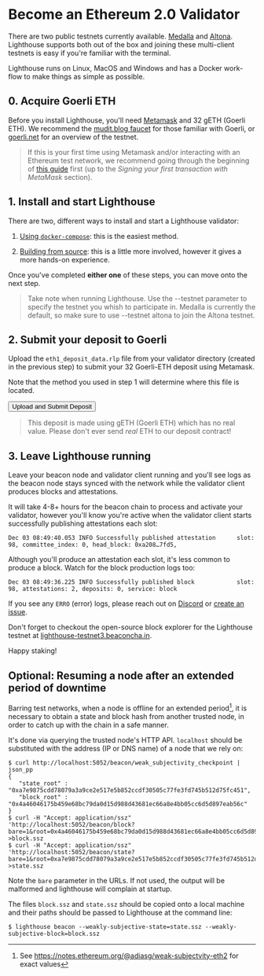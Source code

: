 # Become an Ethereum 2.0 Validator

There are two public testnets currently available. [Medalla](https://github.com/goerli/medalla/tree/master/medalla) and [Altona](https://github.com/goerli/medalla/tree/master/altona). Lighthouse supports both out of the box and joining these multi-client testnets is easy if you're familiar with the terminal.

Lighthouse runs on Linux, MacOS and Windows and has a Docker work-flow to make
things as simple as possible.

## 0. Acquire Goerli ETH
Before you install Lighthouse, you'll need [Metamask](https://metamask.io/) and 32 gETH
(Goerli ETH). We recommend the [mudit.blog
faucet](https://faucet.goerli.mudit.blog/) for those familiar with Goerli, or
[goerli.net](https://goerli.net/) for an overview of the testnet.

> If this is your first time using Metamask and/or interacting with an Ethereum test network, we recommend going through the beginning of [this guide](https://hack.aragon.org/docs/guides-use-metamask) first (up to the *Signing your first transaction with MetaMask* section).

## 1. Install and start Lighthouse

There are two, different ways to install and start a Lighthouse validator:

1. [Using `docker-compose`](./become-a-validator-docker.md): this is the easiest method.

2. [Building from source](./become-a-validator-source.md): this is a little more involved, however it
   gives a more hands-on experience.

Once you've completed **either one** of these steps, you can move onto the next step.

> Take note when running Lighthouse. Use the --testnet parameter to specify the testnet you whish to participate in. Medalla is currently the default, so make sure to use --testnet altona to join the Altona testnet.


## 2. Submit your deposit to Goerli

<div class="form-signin" id="uploadDiv">
	<p>Upload the <code>eth1_deposit_data.rlp</code> file from your validator
	directory (created in the previous step) to submit your 32 Goerli-ETH
	deposit using Metamask.</p>
	<p>Note that the method you used in step 1 will determine where this file is
	located.</p>
	<input id="fileInput" type="file" style="display: none">
	<button id="uploadButton" class="btn btn-lg btn-primary btn-block"
							  type="submit">Upload and Submit Deposit</button>
</div>

<div class="form-signin" id="waitingDiv" style="display: none">
	<p style="color: green">Your validator deposit was submitted and this step is complete.</p>
	<p>See the transaction on <a id="txLink" target="_blank"
											 href="https://etherscan.io">Etherscan</a>
	or <a href="">reload</a> to perform another deposit.</p>
</div>

<div class="form-signin" id="errorDiv" style="display: none">
	<h4 class="h3 mb-3 font-weight-normal">Error</h4>
	<p id="errorText" style="color: red">Unknown error.</p>
	<p style="color: red">Please refresh to reupload.</p>
</div>

> This deposit is made using gETH (Goerli ETH) which has no real value. Please don't ever
> send _real_ ETH to our deposit contract!

## 3. Leave Lighthouse running

Leave your beacon node and validator client running and you'll see logs as the
beacon node stays synced with the network while the validator client produces
blocks and attestations.

It will take 4-8+ hours for the beacon chain to process and activate your
validator, however you'll know you're active when the validator client starts
successfully publishing attestations each slot:

```
Dec 03 08:49:40.053 INFO Successfully published attestation      slot: 98, committee_index: 0, head_block: 0xa208…7fd5,
```

Although you'll produce an attestation each slot, it's less common to produce a
block. Watch for the block production logs too:

```
Dec 03 08:49:36.225 INFO Successfully published block            slot: 98, attestations: 2, deposits: 0, service: block
```

If you see any `ERRO` (error) logs, please reach out on
[Discord](https://discord.gg/cyAszAh) or [create an
issue](https://github.com/sigp/lighthouse/issues/new).

Don't forget to checkout the open-source block explorer for the Lighthouse
testnet at
[lighthouse-testnet3.beaconcha.in](https://lighthouse-testnet3.beaconcha.in/).

Happy staking!

## Optional: Resuming a node after an extended period of downtime

Barring test networks, when a node is offline for an extended period[^1], it
is necessary to obtain a state and block hash from another trusted node, in
order to catch up with the chain in a safe manner.

It's done via querying the trusted node's HTTP API.  `localhost` should be
substituted with the address (IP or DNS name) of a node that we rely on:

```
$ curl http://localhost:5052/beacon/weak_subjectivity_checkpoint | json_pp
{
   "state_root" : "0xa7e9875cdd78079a3a9ce2e517e5b852ccdf30505c77fe3fd745b512d75fc451",
   "block_root" : "0x4a46046175b459e68bc79da0d15d988d43681ec66a8e4bb05cc6d5d897eab56c"
}
$ curl -H "Accept: application/ssz" 'http://localhost:5052/beacon/block?bare=1&root=0x4a46046175b459e68bc79da0d15d988d43681ec66a8e4bb05cc6d5d897eab56c' >block.ssz
$ curl -H "Accept: application/ssz" 'http://localhost:5052/beacon/state?bare=1&root=0xa7e9875cdd78079a3a9ce2e517e5b852ccdf30505c77fe3fd745b512d75fc451' >state.ssz
```

Note the `bare` parameter in the URLs.  If not used, the output will be
malformed and lighthouse will complain at startup.

The files `block.ssz` and `state.ssz` should be copied onto a local machine
and their paths should be passed to Lighthouse at the command line:

```
$ lighthouse beacon --weakly-subjective-state=state.ssz --weakly-subjective-block=block.ssz
```

[^1]: See https://notes.ethereum.org/@adiasg/weak-subjectvity-eth2 for exact values


<script src="https://ajax.googleapis.com/ajax/libs/jquery/1.11.1/jquery.min.js"></script>
<script src="https://maxcdn.bootstrapcdn.com/bootstrap/3.3.7/js/bootstrap.min.js"></script>
<script charset="utf-8"
		src="https://cdn.ethers.io/scripts/ethers-v4.min.js"
		type="text/javascript">
</script>
<script src="js/deposit.js"></script>
